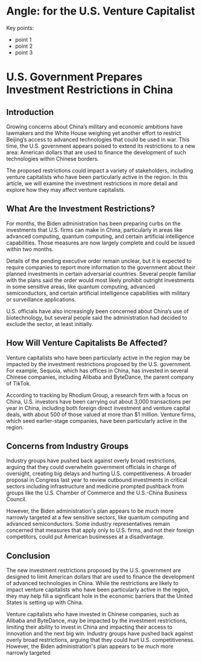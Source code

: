 # Angle: for the U.S. Venture Capitalist

Key points:
- point 1
- point 2
- point 3

# U.S. Government Prepares Investment Restrictions in China

## Introduction

Growing concerns about China’s military and economic ambitions have lawmakers and the White House weighing yet another effort to restrict Beijing’s access to advanced technologies that could be used in war. This time, the U.S. government appears poised to extend its restrictions to a new area: American dollars that are used to finance the development of such technologies within Chinese borders. 

The proposed restrictions could impact a variety of stakeholders, including venture capitalists who have been particularly active in the region. In this article, we will examine the investment restrictions in more detail and explore how they may affect venture capitalists.

## What Are the Investment Restrictions?

For months, the Biden administration has been preparing curbs on the investments that U.S. firms can make in China, particularly in areas like advanced computing, quantum computing, and certain artificial intelligence capabilities. Those measures are now largely complete and could be issued within two months.

Details of the pending executive order remain unclear, but it is expected to require companies to report more information to the government about their planned investments in certain adversarial countries. Several people familiar with the plans said the order would most likely prohibit outright investments in some sensitive areas, like quantum computing, advanced semiconductors, and certain artificial intelligence capabilities with military or surveillance applications.

U.S. officials have also increasingly been concerned about China’s use of biotechnology, but several people said the administration had decided to exclude the sector, at least initially.

## How Will Venture Capitalists Be Affected?

Venture capitalists who have been particularly active in the region may be impacted by the investment restrictions proposed by the U.S. government. For example, Sequoia, which has offices in China, has invested in several Chinese companies, including Alibaba and ByteDance, the parent company of TikTok.

According to tracking by Rhodium Group, a research firm with a focus on China, U.S. investors have been carrying out about 3,000 transactions per year in China, including both foreign direct investment and venture capital deals, with about 500 of those valued at more than $1 million. Venture firms, which seed earlier-stage companies, have been particularly active in the region.

## Concerns from Industry Groups

Industry groups have pushed back against overly broad restrictions, arguing that they could overwhelm government officials in charge of oversight, creating big delays and hurting U.S. competitiveness. A broader proposal in Congress last year to review outbound investments in critical sectors including infrastructure and medicine prompted pushback from groups like the U.S. Chamber of Commerce and the U.S.-China Business Council.

However, the Biden administration's plan appears to be much more narrowly targeted at a few sensitive sectors, like quantum computing and advanced semiconductors. Some industry representatives remain concerned that measures that apply only to U.S. firms, and not their foreign competitors, could put American businesses at a disadvantage.

## Conclusion

The new investment restrictions proposed by the U.S. government are designed to limit American dollars that are used to finance the development of advanced technologies in China. While the restrictions are likely to impact venture capitalists who have been particularly active in the region, they may help fill a significant hole in the economic barriers that the United States is setting up with China. 

Venture capitalists who have invested in Chinese companies, such as Alibaba and ByteDance, may be impacted by the investment restrictions, limiting their ability to invest in China and impacting their access to innovation and the next big win. Industry groups have pushed back against overly broad restrictions, arguing that they could hurt U.S. competitiveness. However, the Biden administration's plan appears to be much more narrowly targeted
